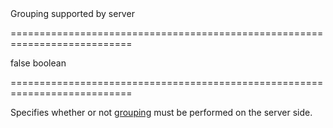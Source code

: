<!--**
/*-------------------------------------------
    Auto-generated file. Do not modify.
-------------------------------------------

**-->
<!--d-->Grouping supported by server<!--/d-->
===========================================================================
<!--default-->false<!--/default-->
<!--type-->boolean<!--/type-->
===========================================================================

<!--shortDescription-->
Specifies whether or not [grouping](/Documentation/Guide/UI_Widgets/Data_Grid/Grouping/) must be performed on the server side.
<!--/shortDescription-->

<!--fullDescription-->

<!--/fullDescription-->